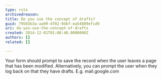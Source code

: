 ```yaml
---
type: rule
archivedreason: 
title: Do you use the concept of drafts?
guid: 79583b3a-aa99-4f02-94bf-ea54809efcd9
uri: do-you-use-the-concept-of-drafts
created: 2014-12-01T01:08:48.0000000Z
authors: []
related: []

---
```



<p>Your form should prompt to save the record when the user leaves a page 
that has been modified. Alternatively, you can prompt the user when they
 log back on that they have drafts. E.g. mail.google.com</p>
<br><excerpt class='endintro'></excerpt><br>



